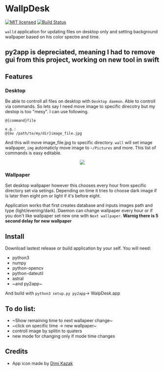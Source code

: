 # WallpDesk
[![MIT licensed](https://img.shields.io/badge/license-MIT-blue.svg)](./LICENSE) [![Build Status](https://travis-ci.org/L3rchal/WallpDesk.svg?branch=master)](https://travis-ci.org/L3rchal/WallpDesk)

`walld` application for updating files on desktop only and setting background wallpaper based on his color spectre and time.

## py2app is depreciated, meaning I had to remove gui from this project, working on new tool in swift

<!--![alt-text-1](https://imgur.com/8YKlbk2.png "title-1") ![alt-text-2](https://imgur.com/FpY5tFB.png "title-2")-->

## Features

### Desktop
Be able to controll all files on desktop with `Desktop daemon`. Able to controll via commands. So lets say I need move image to specific direcotry but my destop is too "mesy". I can use following.
```
@{command}file

e.g.:
@{mv /path/to/my/dir}image_file.jpg
```
And this will move image_file.jpg to specific directory. `wall` will set image wallpaper, `img` automaticly move image to `~/Pictures` and more. This list of commands is easy editable.

<p align="center">
  <img src="https://media.giphy.com/media/l1J9PYEhwprwlM6EE/giphy.gif">
</p>

### Wallpaper
Set desktop wallpaper however this chooses every hour from specific directory set via setings. Depending on time it tries to choose dark image if is later then eight pm or light if it's before eight.

Application works that first creates database and inputs images path and type (light/evening/dark). Daemon can change wallpaper every hour or if you don't like wallpaper set new one with `Next wallpaper`. **Warnig there is 5 second delay for new wallpaper**

## Install

Download lastest release or build application by your self. 
You will need:
* python3
* numpy
* python-opencv
* python-dateutil
* astral
* ~and py2app~

And build with `python3 setup.py py2app`-> WalpDesk.app

## To do list:
* ~Show remaining time to next wallapeer change~
* ~click on specific time -> new wallpaper~
* controll image by splitin to quaters
* new mode for changing only if mode time changes

## Credits
- App icon made by [Dimi Kazak](https://www.flaticon.com/authors/dimi-kazak)
